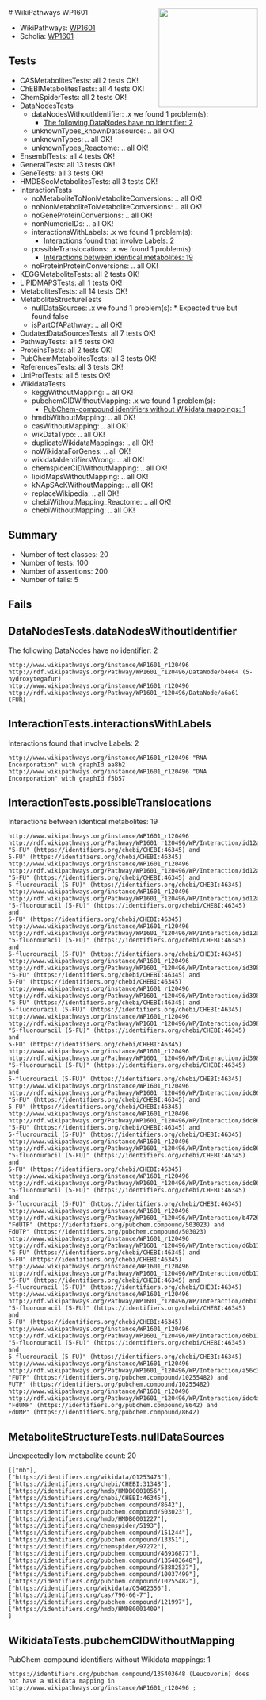 <img style="float: right; width: 200px" src="https://upload.wikimedia.org/wikipedia/commons/thumb/8/83/Wplogo_with_text_500.png/640px-Wplogo_with_text_500.png" />
# WikiPathways WP1601

* WikiPathways: [WP1601](https://identifiers.org/wikipathways:WP1601)
* Scholia: [WP1601](https://scholia.toolforge.org/wikipathways/WP1601)
## Tests
* CASMetabolitesTests: all 2 tests OK!
* ChEBIMetabolitesTests: all 4 tests OK!
* ChemSpiderTests: all 2 tests OK!
* DataNodesTests
    * dataNodesWithoutIdentifier: .x we found 1 problem(s):
        * [The following DataNodes have no identifier: 2](#d2d32fa1)
    * unknownTypes_knownDatasource: .. all OK!
    * unknownTypes: .. all OK!
    * unknownTypes_Reactome: .. all OK!
* EnsemblTests: all 4 tests OK!
* GeneralTests: all 13 tests OK!
* GeneTests: all 3 tests OK!
* HMDBSecMetabolitesTests: all 3 tests OK!
* InteractionTests
    * noMetaboliteToNonMetaboliteConversions: .. all OK!
    * noNonMetaboliteToMetaboliteConversions: .. all OK!
    * noGeneProteinConversions: .. all OK!
    * nonNumericIDs: .. all OK!
    * interactionsWithLabels: .x we found 1 problem(s):
        * [Interactions found that involve Labels: 2](#630d2679)
    * possibleTranslocations: .x we found 1 problem(s):
        * [Interactions between identical metabolites: 19](#dc76dff5)
    * noProteinProteinConversions: .. all OK!
* KEGGMetaboliteTests: all 2 tests OK!
* LIPIDMAPSTests: all 1 tests OK!
* MetabolitesTests: all 14 tests OK!
* MetaboliteStructureTests
    * nullDataSources: .x we found 1 problem(s):
            * Expected true but found false
    * isPartOfAPathway: .. all OK!
* OudatedDataSourcesTests: all 7 tests OK!
* PathwayTests: all 5 tests OK!
* ProteinsTests: all 2 tests OK!
* PubChemMetabolitesTests: all 3 tests OK!
* ReferencesTests: all 3 tests OK!
* UniProtTests: all 5 tests OK!
* WikidataTests
    * keggWithoutMapping: .. all OK!
    * pubchemCIDWithoutMapping: .x we found 1 problem(s):
        * [PubChem-compound identifiers without Wikidata mappings: 1](#e6d6fbf)
    * hmdbWithoutMapping: .. all OK!
    * casWithoutMapping: .. all OK!
    * wikDataTypo: .. all OK!
    * duplicateWikidataMappings: .. all OK!
    * noWikidataForGenes: .. all OK!
    * wikidataIdentifiersWrong: .. all OK!
    * chemspiderCIDWithoutMapping: .. all OK!
    * lipidMapsWithoutMapping: .. all OK!
    * kNApSAcKWithoutMapping: .. all OK!
    * replaceWikipedia: .. all OK!
    * chebiWithoutMapping_Reactome: .. all OK!
    * chebiWithoutMapping: .. all OK!


## Summary

* Number of test classes: 20
* Number of tests: 100
* Number of assertions: 200
* Number of fails: 5

## Fails

<a name="d2d32fa1" />

## DataNodesTests.dataNodesWithoutIdentifier

The following DataNodes have no identifier: 2
```
http://www.wikipathways.org/instance/WP1601_r120496 http://rdf.wikipathways.org/Pathway/WP1601_r120496/DataNode/b4e64 (5-hydroxytegafur)
http://www.wikipathways.org/instance/WP1601_r120496 http://rdf.wikipathways.org/Pathway/WP1601_r120496/DataNode/a6a61 (FUR)
```

<a name="630d2679" />

## InteractionTests.interactionsWithLabels

Interactions found that involve Labels: 2
```
http://www.wikipathways.org/instance/WP1601_r120496 "RNA Incorporation" with graphId aa8b2
http://www.wikipathways.org/instance/WP1601_r120496 "DNA Incorporation" with graphId f5b57
```

<a name="dc76dff5" />

## InteractionTests.possibleTranslocations

Interactions between identical metabolites: 19
```
http://www.wikipathways.org/instance/WP1601_r120496 http://rdf.wikipathways.org/Pathway/WP1601_r120496/WP/Interaction/id12aaa43 "5-FU" (https://identifiers.org/chebi/CHEBI:46345) and 
5-FU" (https://identifiers.org/chebi/CHEBI:46345)
http://www.wikipathways.org/instance/WP1601_r120496 http://rdf.wikipathways.org/Pathway/WP1601_r120496/WP/Interaction/id12aaa43 "5-FU" (https://identifiers.org/chebi/CHEBI:46345) and 
5-fluorouracil (5-FU)" (https://identifiers.org/chebi/CHEBI:46345)
http://www.wikipathways.org/instance/WP1601_r120496 http://rdf.wikipathways.org/Pathway/WP1601_r120496/WP/Interaction/id12aaa43 "5-fluorouracil (5-FU)" (https://identifiers.org/chebi/CHEBI:46345) and 
5-FU" (https://identifiers.org/chebi/CHEBI:46345)
http://www.wikipathways.org/instance/WP1601_r120496 http://rdf.wikipathways.org/Pathway/WP1601_r120496/WP/Interaction/id12aaa43 "5-fluorouracil (5-FU)" (https://identifiers.org/chebi/CHEBI:46345) and 
5-fluorouracil (5-FU)" (https://identifiers.org/chebi/CHEBI:46345)
http://www.wikipathways.org/instance/WP1601_r120496 http://rdf.wikipathways.org/Pathway/WP1601_r120496/WP/Interaction/id398367f4 "5-FU" (https://identifiers.org/chebi/CHEBI:46345) and 
5-FU" (https://identifiers.org/chebi/CHEBI:46345)
http://www.wikipathways.org/instance/WP1601_r120496 http://rdf.wikipathways.org/Pathway/WP1601_r120496/WP/Interaction/id398367f4 "5-FU" (https://identifiers.org/chebi/CHEBI:46345) and 
5-fluorouracil (5-FU)" (https://identifiers.org/chebi/CHEBI:46345)
http://www.wikipathways.org/instance/WP1601_r120496 http://rdf.wikipathways.org/Pathway/WP1601_r120496/WP/Interaction/id398367f4 "5-fluorouracil (5-FU)" (https://identifiers.org/chebi/CHEBI:46345) and 
5-FU" (https://identifiers.org/chebi/CHEBI:46345)
http://www.wikipathways.org/instance/WP1601_r120496 http://rdf.wikipathways.org/Pathway/WP1601_r120496/WP/Interaction/id398367f4 "5-fluorouracil (5-FU)" (https://identifiers.org/chebi/CHEBI:46345) and 
5-fluorouracil (5-FU)" (https://identifiers.org/chebi/CHEBI:46345)
http://www.wikipathways.org/instance/WP1601_r120496 http://rdf.wikipathways.org/Pathway/WP1601_r120496/WP/Interaction/idc86511af "5-FU" (https://identifiers.org/chebi/CHEBI:46345) and 
5-FU" (https://identifiers.org/chebi/CHEBI:46345)
http://www.wikipathways.org/instance/WP1601_r120496 http://rdf.wikipathways.org/Pathway/WP1601_r120496/WP/Interaction/idc86511af "5-FU" (https://identifiers.org/chebi/CHEBI:46345) and 
5-fluorouracil (5-FU)" (https://identifiers.org/chebi/CHEBI:46345)
http://www.wikipathways.org/instance/WP1601_r120496 http://rdf.wikipathways.org/Pathway/WP1601_r120496/WP/Interaction/idc86511af "5-fluorouracil (5-FU)" (https://identifiers.org/chebi/CHEBI:46345) and 
5-FU" (https://identifiers.org/chebi/CHEBI:46345)
http://www.wikipathways.org/instance/WP1601_r120496 http://rdf.wikipathways.org/Pathway/WP1601_r120496/WP/Interaction/idc86511af "5-fluorouracil (5-FU)" (https://identifiers.org/chebi/CHEBI:46345) and 
5-fluorouracil (5-FU)" (https://identifiers.org/chebi/CHEBI:46345)
http://www.wikipathways.org/instance/WP1601_r120496 http://rdf.wikipathways.org/Pathway/WP1601_r120496/WP/Interaction/b4726 "FdUTP" (https://identifiers.org/pubchem.compound/503023) and 
FdUTP" (https://identifiers.org/pubchem.compound/503023)
http://www.wikipathways.org/instance/WP1601_r120496 http://rdf.wikipathways.org/Pathway/WP1601_r120496/WP/Interaction/d6b11 "5-FU" (https://identifiers.org/chebi/CHEBI:46345) and 
5-FU" (https://identifiers.org/chebi/CHEBI:46345)
http://www.wikipathways.org/instance/WP1601_r120496 http://rdf.wikipathways.org/Pathway/WP1601_r120496/WP/Interaction/d6b11 "5-FU" (https://identifiers.org/chebi/CHEBI:46345) and 
5-fluorouracil (5-FU)" (https://identifiers.org/chebi/CHEBI:46345)
http://www.wikipathways.org/instance/WP1601_r120496 http://rdf.wikipathways.org/Pathway/WP1601_r120496/WP/Interaction/d6b11 "5-fluorouracil (5-FU)" (https://identifiers.org/chebi/CHEBI:46345) and 
5-FU" (https://identifiers.org/chebi/CHEBI:46345)
http://www.wikipathways.org/instance/WP1601_r120496 http://rdf.wikipathways.org/Pathway/WP1601_r120496/WP/Interaction/d6b11 "5-fluorouracil (5-FU)" (https://identifiers.org/chebi/CHEBI:46345) and 
5-fluorouracil (5-FU)" (https://identifiers.org/chebi/CHEBI:46345)
http://www.wikipathways.org/instance/WP1601_r120496 http://rdf.wikipathways.org/Pathway/WP1601_r120496/WP/Interaction/a56c3 "FUTP" (https://identifiers.org/pubchem.compound/10255482) and 
FUTP" (https://identifiers.org/pubchem.compound/10255482)
http://www.wikipathways.org/instance/WP1601_r120496 http://rdf.wikipathways.org/Pathway/WP1601_r120496/WP/Interaction/idc4a8efbd "FdUMP" (https://identifiers.org/pubchem.compound/8642) and 
FdUMP" (https://identifiers.org/pubchem.compound/8642)
```

<a name="919041a8" />

## MetaboliteStructureTests.nullDataSources

Unexpectedly low metabolite count: 20
```
[["mb"],
["https://identifiers.org/wikidata/Q1253473"],
["https://identifiers.org/chebi/CHEBI:31348"],
["https://identifiers.org/hmdb/HMDB0001056"],
["https://identifiers.org/chebi/CHEBI:46345"],
["https://identifiers.org/pubchem.compound/8642"],
["https://identifiers.org/pubchem.compound/503023"],
["https://identifiers.org/hmdb/HMDB0001227"],
["https://identifiers.org/chemspider/5193"],
["https://identifiers.org/pubchem.compound/151244"],
["https://identifiers.org/pubchem.compound/13351"],
["https://identifiers.org/chemspider/97272"],
["https://identifiers.org/pubchem.compound/46936877"],
["https://identifiers.org/pubchem.compound/135403648"],
["https://identifiers.org/pubchem.compound/53882537"],
["https://identifiers.org/pubchem.compound/10037499"],
["https://identifiers.org/pubchem.compound/10255482"],
["https://identifiers.org/wikidata/Q5462356"],
["https://identifiers.org/cas/796-66-7"],
["https://identifiers.org/pubchem.compound/121997"],
["https://identifiers.org/hmdb/HMDB0001409"]
]
```

<a name="e6d6fbf" />

## WikidataTests.pubchemCIDWithoutMapping

PubChem-compound identifiers without Wikidata mappings: 1
```
https://identifiers.org/pubchem.compound/135403648 (Leucovorin) does not have a Wikidata mapping in http://www.wikipathways.org/instance/WP1601_r120496 ; 
```

